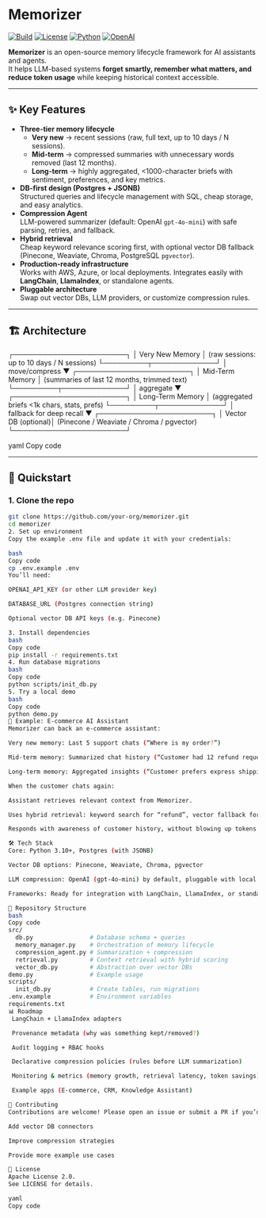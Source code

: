 # Memorizer

[![Build](https://img.shields.io/github/actions/workflow/status/your-org/memorizer/ci.yml?branch=main)](https://github.com/your-org/memorizer/actions)
[![License](https://img.shields.io/badge/license-Apache%202.0-blue.svg)](./LICENSE)
[![Python](https://img.shields.io/badge/python-3.10%2B-blue)](https://www.python.org/)
[![OpenAI](https://img.shields.io/badge/LLM-OpenAI%20gpt--4o--mini-green)](https://platform.openai.com/)

**Memorizer** is an open-source memory lifecycle framework for AI assistants and agents.  
It helps LLM-based systems **forget smartly, remember what matters, and reduce token usage** while keeping historical context accessible.

---

## ✨ Key Features

- **Three-tier memory lifecycle**
  - **Very new** → recent sessions (raw, full text, up to 10 days / N sessions).
  - **Mid-term** → compressed summaries with unnecessary words removed (last 12 months).
  - **Long-term** → highly aggregated, <1000-character briefs with sentiment, preferences, and key metrics.
- **DB-first design (Postgres + JSONB)**  
  Structured queries and lifecycle management with SQL, cheap storage, and easy analytics.
- **Compression Agent**  
  LLM-powered summarizer (default: OpenAI `gpt-4o-mini`) with safe parsing, retries, and fallback.
- **Hybrid retrieval**  
  Cheap keyword relevance scoring first, with optional vector DB fallback (Pinecone, Weaviate, Chroma, PostgreSQL `pgvector`).
- **Production-ready infrastructure**  
  Works with AWS, Azure, or local deployments. Integrates easily with **LangChain**, **LlamaIndex**, or standalone agents.
- **Pluggable architecture**  
  Swap out vector DBs, LLM providers, or customize compression rules.

---

## 🏗️ Architecture

┌───────────────────────┐
│ Very New Memory │ (raw sessions: up to 10 days / N sessions)
└─────────┬─────────────┘
│ move/compress
▼
┌───────────────────────┐
│ Mid-Term Memory │ (summaries of last 12 months, trimmed text)
└─────────┬─────────────┘
│ aggregate
▼
┌───────────────────────┐
│ Long-Term Memory │ (aggregated briefs <1k chars, stats, prefs)
└─────────┬─────────────┘
│ fallback for deep recall
▼
┌───────────────────────┐
│ Vector DB (optional)│ (Pinecone / Weaviate / Chroma / pgvector)
└───────────────────────┘

yaml
Copy code

---

## 🚀 Quickstart

### 1. Clone the repo
```bash
git clone https://github.com/your-org/memorizer.git
cd memorizer
2. Set up environment
Copy the example .env file and update it with your credentials:

bash
Copy code
cp .env.example .env
You’ll need:

OPENAI_API_KEY (or other LLM provider key)

DATABASE_URL (Postgres connection string)

Optional vector DB API keys (e.g. Pinecone)

3. Install dependencies
bash
Copy code
pip install -r requirements.txt
4. Run database migrations
bash
Copy code
python scripts/init_db.py
5. Try a local demo
bash
Copy code
python demo.py
🔧 Example: E-commerce AI Assistant
Memorizer can back an e-commerce assistant:

Very new memory: Last 5 support chats (“Where is my order?”)

Mid-term memory: Summarized chat history (“Customer had 12 refund requests in 2024”)

Long-term memory: Aggregated insights (“Customer prefers express shipping, positive sentiment about product quality, negative about delivery speed”)

When the customer chats again:

Assistant retrieves relevant context from Memorizer.

Uses hybrid retrieval: keyword search for “refund”, vector fallback for older “delivery delay” issues.

Responds with awareness of customer history, without blowing up tokens.

🛠️ Tech Stack
Core: Python 3.10+, Postgres (with JSONB)

Vector DB options: Pinecone, Weaviate, Chroma, pgvector

LLM compression: OpenAI (gpt-4o-mini) by default, pluggable with local or third-party LLMs

Frameworks: Ready for integration with LangChain, LlamaIndex, or standalone

📂 Repository Structure
bash
Copy code
src/
  db.py                # Database schema + queries
  memory_manager.py    # Orchestration of memory lifecycle
  compression_agent.py # Summarization + compression
  retrieval.py         # Context retrieval with hybrid scoring
  vector_db.py         # Abstraction over vector DBs
demo.py                # Example usage
scripts/
  init_db.py           # Create tables, run migrations
.env.example           # Environment variables
requirements.txt
📊 Roadmap
 LangChain + LlamaIndex adapters

 Provenance metadata (why was something kept/removed?)

 Audit logging + RBAC hooks

 Declarative compression policies (rules before LLM summarization)

 Monitoring & metrics (memory growth, retrieval latency, token savings)

 Example apps (E-commerce, CRM, Knowledge Assistant)

🤝 Contributing
Contributions are welcome! Please open an issue or submit a PR if you’d like to:

Add vector DB connectors

Improve compression strategies

Provide more example use cases

📜 License
Apache License 2.0.
See LICENSE for details.

yaml
Copy code
